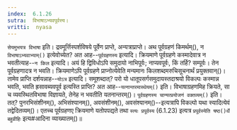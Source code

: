 ```yaml
---
index:  6.1.26
sutra:  विभाषाऽभ्यवपूर्वस्य।
vritti:  nyasa
---
```


`सेयमुभयत्र विभाषा` इति। द्रवमूर्त्तिस्पर्शविषये पूर्वेण प्राप्ते, अन्यत्राप्राप्ते। अथ पूर्वग्रहणं किमर्थम्(), न `विभाषाऽभ्यवाभ्याम्()` इत्येवोच्येत? अत आह--`पूर्वग्रहणस्य` इत्यादि। क्रियमाणे पूर्वग्रहणे कस्मादेवात्र न भवतीत्याह--`न किल` इत्यादि। अयं हि द्विविधोऽपि समुदायो नाभिपूर्वः; नाप्यवपूर्वः, किं तर्हि? सम्पूर्वः। तेन पूर्वग्रहणादत्र न भवति। क्रियमाणेऽपि पूर्वग्रहणे प्राप्नोत्येवेति मन्यमानः किलशब्दमरुचिसूचनार्थं प्रयुक्तवान्()। तामेव प्राप्ति दर्शयन्नाह--`योऽत्र` इत्यादि। समूशब्दात्? परो यो धातूपसर्गसमुदायस्तदाश्रयो विकल्पः कस्मान्न भवति, भवति ह्रसावब्यवपूर्व इत्यस्ति प्राप्ति? अत आह--`यत्नान्तरमास्थेयम्()` इति। विभाषाग्रहणमिह क्रियते, सा च व्यवस्थितविभाषा विज्ञायते, तेनेह न भवतीति यतनान्तरम्()। `पूर्वग्रहणस्य चान्यत्प्रयोजनं वक्तव्यम्()` इति। तत्? पुनरभिसंशीनम्(), अभिसंश्यानम्(), अवसंशीनम्(), अवसंश्यानम्()--इत्यत्रापि विकल्पो यथा स्यादित्येवं तद्वेदितव्यम्()। एतच्च पूर्वग्रहणए क्रियमाणे यतोपपद्यते तथा `स्त्यः प्रपूर्वस्य` (6.1.23) इत्यत्र `प्रपूर्वस्येति षष्ठ()र्थे बहुव्रीहिः` इत्य#आदिना व्याख्यातम्()॥
